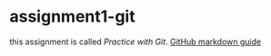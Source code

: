# assignment1-git
this assignment is called *Practice with Git*. 
[GitHub markdown guide](https://guides.github.com/features/mastering-markdown/)
